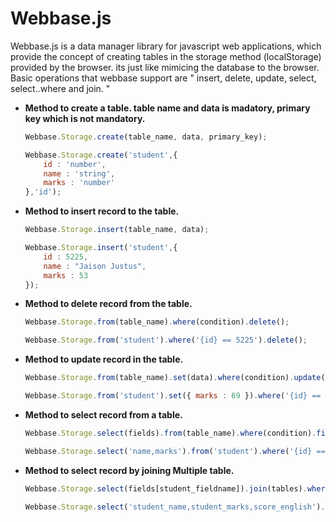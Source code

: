 Webbase.js
==========

Webbase.js is a data manager library for javascript web applications, which provide the concept of creating 
tables in the storage method (localStorage) provided by the browser. its just like mimicing the database to the browser.
Basic operations that webbase support are " insert, delete, update, select, select..where and join. "

* <b>Method to create a table. table name and data is madatory,  primary key which is not mandatory.</b><br/>
    
    ```Javascript
    Webbase.Storage.create(table_name, data, primary_key);
    ```

    ```Javascript
    Webbase.Storage.create('student',{
        id : 'number',
        name : 'string',
        marks : 'number'
    },'id');
    ```


* <b>Method to insert record to the table.</b><br/>

    ```Javascript
    Webbase.Storage.insert(table_name, data);
    ```

    ```Javascript
    Webbase.Storage.insert('student',{
        id : 5225,
        name : "Jaison Justus",
        marks : 53
    });
    ```

* <b>Method to delete record from the table.</b><br/>

    ```Javascript
    Webbase.Storage.from(table_name).where(condition).delete();
    ```

    ```Javascript
    Webbase.Storage.from('student').where('{id} == 5225').delete();
    ```

* <b>Method to update record in the table.</b><br/>

    ```Javascript
    Webbase.Storage.from(table_name).set(data).where(condition).update();
    ```
    
    ```Javascript
    Webbase.Storage.from('student').set({ marks : 69 }).where('{id} == 5225 || {id} == 5222').update();
    ```

* <b>Method to select record from a table.</b><br/>
    
    ```Javascript
    Webbase.Storage.select(fields).from(table_name).where(condition).find();
    ```
    
    ```Javascript
    Webbase.Storage.select('name,marks').from('student').where('{id} == 5222').find();
    ```

* <b>Method to select record by joining Multiple table.</b><br/>
    
    ```Javascript
    Webbase.Storage.select(fields[student_fieldname]).join(tables).where(condition).find();
    ```
    
    ```Javascript
    Webbase.Storage.select('student_name,student_marks,score_english').join('student.score').where('{id} == 5222').find();
    ```